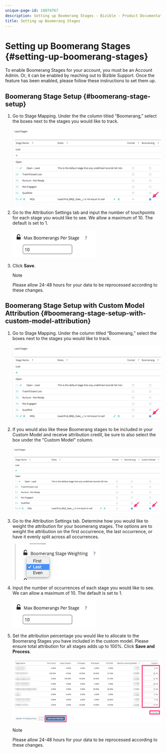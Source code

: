 ```yaml
---
unique-page-id: 18874767
description: Setting up Boomerang Stages - Bizible - Product Documentation
title: Setting up Boomerang Stages
---
```


# Setting up Boomerang Stages {#setting-up-boomerang-stages}

To enable Boomerang Stages for your account, you must be an Account Admin. Or, it can be enabled by reaching out to Bizible Support. Once the feature has been enabled, please follow these instructions to set them up.

## Boomerang Stage Setup {#boomerang-stage-setup}

1. Go to Stage Mapping. Under the the column titled “Boomerang,” select the boxes next to the stages you would like to track.

   ![](assets/1-2.png)

1. Go to the Attribution Settings tab and input the number of touchpoints for each stage you would like to see. We allow a maximum of 10. The default is set to 1.

   ![](assets/2-2.png)

1. Click **Save**.

   >[!NOTE]
   >
   >Please allow 24-48 hours for your data to be reprocessed according to these changes.

## Boomerang Stage Setup with Custom Model Attribution {#boomerang-stage-setup-with-custom-model-attribution}

1. Go to Stage Mapping. Under the column titled “Boomerang,” select the boxes next to the stages you would like to track.

   ![](assets/3-1.png)

1. If you would also like these Boomerang stages to be included in your Custom Model and receive attribution credit, be sure to also select the box under the "Custom Model" column.

   ![](assets/4-1.png)

1. Go to the Attribution Settings tab. Determine how you would like to weight the attribution for your boomerang stages. The options are to weight the attribution on the first occurrence, the last occurrence, or have it evenly split across all occurrences.

   ![](assets/5-1.png)

1. Input the number of occurrences of each stage you would like to see. We can allow a maximum of 10. The default is set to 1.

   ![](assets/6-1.png)

1. Set the attribution percentage you would like to allocate to the Boomerang Stages you have included in the custom model. Please ensure total attribution for all stages adds up to 100%. Click **Save and Process**.

   ![](assets/7-1.png)

   >[!NOTE]
   >
   >Please allow 24-48 hours for your data to be reprocessed according to these changes.

